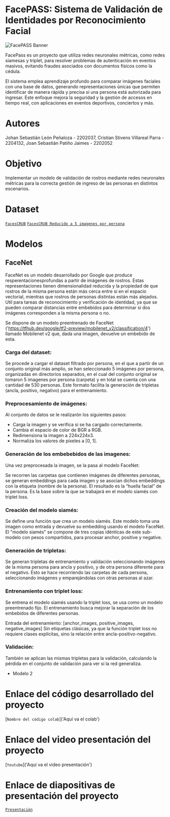 # FacePASS: Sistema de Validación de Identidades por Reconocimiento Facial

![FacePASS Banner](https://github.com/user-attachments/assets/1b0e3f15-ee89-47a4-b99c-b1733c8d82d1)

FacePass es un proyecto que utiliza redes neuronales métricas, como redes siamesas y triplet, para resolver problemas de autenticación en eventos masivos, evitando fraudes asociados con documentos físicos como la cédula. 

El sistema emplea aprendizaje profundo para comparar imágenes faciales con una base de datos, generando representaciones únicas que permiten identificar de manera rápida y precisa si una persona está autorizada para ingresar. Este enfoque mejora la seguridad y la gestión de accesos en tiempo real, con aplicaciones en eventos deportivos, conciertos y más.

# Autores
Johan Sebastián León Peñaloza - 2202037, Cristian Stivens Villareal Parra - 2204132, Joan Sebastián Patiño Jaimes - 2202052

# Objetivo
Implementar un modelo de validación de rostros mediante redes neuronales métricas para la correcta gestión de ingreso de las personas en distintos escenarios.

# Dataset
[`FacesCRUB`](https://www.kaggle.com/datasets/rajnishe/facescrub-full)
[`FacesCRUB Reducido a 5 imagenes por persona`](https://drive.google.com/drive/folders/1JQu5U0e1ef8qd3yMLHeOHRL6McGatVSH?usp=sharing)

# Modelos
## FaceNet

FaceNet es un modelo desarrollado por Google que produce resperentacionesprofundas a partir de imágenes de rostros. Estas representaciones tienen dimensionalidad reducida y la propiedad de que rostros de la misma persona están más cerca entre sí en el espacio vectorial, mientras que rostros de personas distintas están más alejados. Util para tareas de reconocimiento y verificación de identidad, ya que se pueden comparar distancias entre embebidos para determinar si dos imágenes corresponden a la misma persona o no.

Se dispone de un modelo preentrenado de FaceNet ('https://tfhub.dev/google/tf2-preview/mobilenet_v2/classification/4') llamado Mobilenet v2 que, dada una imagen, devuelve un embebido de esta.

### Carga del dataset:

Se procede a cargar el dataset filtrado por persona, en el que a partir de un conjunto original más amplio, se han seleccionado 5 imágenes por persona, organizadas en directorios separados, en el cual del conjunto original se tomaron 5 imagenes por persona (carpeta) y en total se cuenta con una cantidad de 530 personas. Este formato facilita la generación de tripletas (ancla, positivo, negativo) para el entrenamiento.

### Preprocesamiento de imágenes:

Al conjunto de datos se le realizarón los siguientes pasos:

- Carga la imagen y se verifica si se ha cargado correctamente.
- Cambia el espacio de color de BGR a RGB.
- Redimensiona la imagen a 224x224x3.
- Normaliza los valores de píxeles a [0, 1].

### Generación de los embebebidos de las imagenes:

Una vez preprocesada la imagen, se la pasa al modelo FaceNet:

Se recorren las carpetas que contienen imágenes de diferentes personas, se generan embeddings para cada imagen y se asocian dichos embeddings con la etiqueta (nombre de la persona). El resultado es la “huella facial” de la persona. Es la base sobre la que se trabajará en el modelo siamés con triplet loss. 

### Creación del modelo siamés:

Se define una función que crea un modelo siamés. Este modelo toma una imagen como entrada y devuelve su embedding usando el modelo FaceNet. 
El "modelo siamés" se compone de tres copias idénticas de este sub-modelo con pesos compartidos, para procesar anchor, positive y negative.

### Generación de tripletas:

Se generan tripletas de entrenamiento y validación seleccionando imágenes de la misma persona para ancla y positivo, y de otra persona diferente para el negativo. Esto se hace recorriendo las carpetas de cada persona, seleccionando imágenes y emparejándolas con otras personas al azar.

### Entrenamiento con triplet loss:
Se entrena el modelo siamés usando la triplet loss, se usa como un modelo preentrenado fijo. El entrenamiento busca mejorar la separación de los embebidos de diferentes personas.

Entrada del entrenamiento: [anchor_images, positive_images, negative_images]
Sin etiquetas clásicas, ya que la función triplet loss no requiere clases explícitas, sino la relación entre ancla-positivo-negativo.

### Validación:
También se aplican las mismas tripletas para la validación, calculando la pérdida en el conjunto de validación para ver si la red generaliza.

-  Modelo 2 

# Enlace del código desarrollado del proyecto
[`Nombre del código colab`]('Aquí va el colab')

# Enlace del video presentación del proyecto
[`Youtube`]('Aquí va el video presentación')

# Enlace de diapositivas de presentación del proyecto
[`Presentación`](https://www.canva.com/design/DAGVtnfq0fQ/NIcFgIZAmvOBVNsw11pKJg/edit?utm_content=DAGVtnfq0fQ&utm_campaign=designshare&utm_medium=link2&utm_source=sharebutton)

